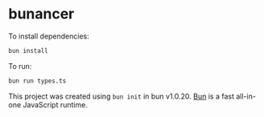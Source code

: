 # bunancer

To install dependencies:

```bash
bun install
```

To run:

```bash
bun run types.ts
```

This project was created using `bun init` in bun v1.0.20. [Bun](https://bun.sh) is a fast all-in-one JavaScript runtime.
